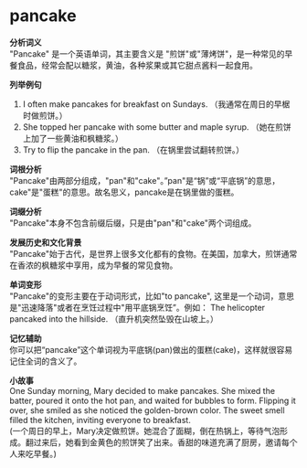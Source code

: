 # pancake

**分析词义**  
"Pancake" 是一个英语单词，其主要含义是 "煎饼"或"薄烤饼"，是一种常见的早餐食品，经常会配以糖浆，黄油，各种浆果或其它甜点酱料一起食用。

  

**列举例句**

  

1.  I often make pancakes for breakfast on Sundays. （我通常在周日的早椐时做煎饼。）
2.  She topped her pancake with some butter and maple syrup. （她在煎饼上加了一些黄油和枫糖浆。）
3.  Try to flip the pancake in the pan. （在锅里尝试翻转煎饼。）

  

**词根分析**  
"Pancake"由两部分组成，"pan"和"cake"。”pan"是“锅”或“平底锅”的意思，cake"是"蛋糕"的意思。故名思义，pancake是在锅里做的蛋糕。

  

**词缀分析**  
"Pancake"本身不包含前缀后缀，只是由"pan"和"cake"两个词组成。

  

**发展历史和文化背景**  
"Pancake"始于古代，是世界上很多文化都有的食物。在美国，加拿大，煎饼通常在香浓的枫糖浆中享用，成为早餐的常见食物。

  

**单词变形**  
"Pancake"的变形主要在于动词形式，比如"to pancake", 这里是一个动词，意思是"迅速降落"或者在烹饪过程中"用平底锅烹饪”。例如： The helicopter pancaked into the hillside. （直升机突然坠毁在山坡上。）

  

**记忆辅助**  
你可以把“pancake”这个单词视为平底锅(pan)做出的蛋糕(cake)，这样就很容易记住全词的含义了。

  

**小故事**  
One Sunday morning, Mary decided to make pancakes. She mixed the batter, poured it onto the hot pan, and waited for bubbles to form. Flipping it over, she smiled as she noticed the golden-brown color. The sweet smell filled the kitchen, inviting everyone to breakfast.  
(一个周日的早上，Mary决定做煎饼。她混合了面糊，倒在热锅上，等待气泡形成。翻过来后，她看到金黄色的煎饼笑了出来。香甜的味道充满了厨房，邀请每个人来吃早餐。)
